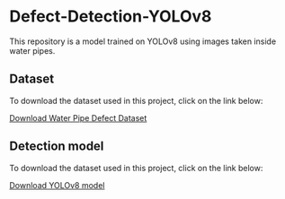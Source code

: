 # Defect-Detection-YOLOv8
This repository is a model trained on YOLOv8 using images taken inside water pipes.
## Dataset

To download the dataset used in this project, click on the link below:

[Download Water Pipe Defect Dataset](https://universe.roboflow.com/gnuhydrosystemlab/water-pipe-defect-7wrw3)

## Detection model

To download the dataset used in this project, click on the link below:

[Download YOLOv8 model](https://drive.google.com/file/d/1L48r3MHzG7nrGBMJZwEh36qrKV1dDHc8/view?usp=sharing)
